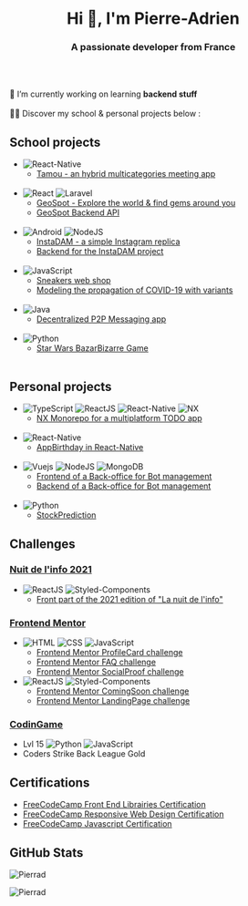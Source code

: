 <h1 align="center">Hi 👋, I'm Pierre-Adrien</h1>
<h3 align="center">A passionate developer from France</h3>
<br />
<br />

🔭 I’m currently working on learning **backend stuff** <br /><br />
👨‍💻 Discover my school & personal projects below : 

## School projects

- <img src="https://img.shields.io/badge/React_Native-20232A?style=flat&logo=react&logoColor=61DAFB" alt="React-Native" /><br/>
  - <a href="https://github.com/Pierrad/Tamou"> Tamou - an hybrid multicategories meeting app </a><br/><br/>
- <img src="https://img.shields.io/badge/React-20232A?style=flat&logo=react&logoColor=61DAFB" alt="React" /> <img src="https://img.shields.io/badge/Laravel-FF2D20?style=flat&logo=laravel&logoColor=white" alt="Laravel" />
  - <a href="https://github.com/Pierrad/GeoSpot"> GeoSpot - Explore the world & find gems around you </a>
  - <a href="https://github.com/Pierrad/GeoSpot_API"> GeoSpot Backend API </a><br/><br/>
- <img src="https://img.shields.io/badge/Android-3DDC84?style=flat&logo=android&logoColor=white" alt="Android" /> <img src="https://img.shields.io/badge/node.js-6DA55F?style=flat&logo=node.js&logoColor=white" alt="NodeJS" /><br/>
  - <a href="https://github.com/Pierrad/InstaDAM"> InstaDAM - a simple Instagram replica </a>
  - <a href="https://github.com/Pierrad/InstaDAM_API"> Backend for the InstaDAM project </a><br/><br />
- <img src="https://img.shields.io/badge/JavaScript-F7DF1E?style=flat&logo=javascript&logoColor=black" alt="JavaScript" /><br/>
  - <a href="https://github.com/Pierrad/SneakersApp"> Sneakers web shop </a>  
  - <a href="https://github.com/nexus9111/modelisation"> Modeling the propagation of COVID-19 with variants </a><br/><br/>
- <img src="https://img.shields.io/badge/Java-ED8B00?style=flat&logo=java&logoColor=white" alt="Java"/><br/>
  - <a href="https://github.com/Pierrad/DecentralizedChatApp">Decentralized P2P Messaging app</a><br> <br />
- <img src="https://img.shields.io/badge/Python-3776AB?style=flat&logo=python&logoColor=white" alt="Python" /> <br />
  - <a href="https://github.com/Pierrad/Programmation/tree/master/Python/BazarBizarre"> Star Wars BazarBizarre Game</a><br/><br/>

## Personal projects

- <img src="https://img.shields.io/badge/TypeScript-007ACC?style=flat&logo=typescript&logoColor=white" alt="TypeScript" /> <img src="https://img.shields.io/badge/React-20232A?style=flat&logo=react&logoColor=61DAFB" alt="ReactJS" /> <img src="https://img.shields.io/badge/React_Native-20232A?style=flat&logo=react&logoColor=61DAFB" alt="React-Native" /> <img src="https://img.shields.io/badge/nx-143055?style=flat&logo=nx&logoColor=white" alt="NX" />
  - <a href="https://github.com/Pierrad/TodoProject">NX Monorepo for a multiplatform TODO app</a> <br /><br />
- <img src="https://img.shields.io/badge/React_Native-20232A?style=flat&logo=react&logoColor=61DAFB" alt="React-Native" /> <br/> 
  - <a href="https://github.com/Pierrad/AppBirthday">AppBirthday in React-Native</a> <br /> <br />
- <img src="https://img.shields.io/badge/vuejs-%2335495e.svg?style=flat&logo=vuedotjs&logoColor=%234FC08D" alt="Vuejs" /> <img src="https://img.shields.io/badge/node.js-6DA55F?style=flat&logo=node.js&logoColor=white" alt="NodeJS" /> <img src="https://img.shields.io/badge/MongoDB-%234ea94b.svg?style=flat&logo=mongodb&logoColor=white" alt="MongoDB" />  <br />
  - <a href="https://github.com/Pierrad/BotBackOfficeFront">Frontend of a Back-office for Bot management</a>
  - <a href="https://github.com/Pierrad/BotBackOfficeBack">Backend of a Back-office for Bot management</a> <br /> <br />
- <img src="https://img.shields.io/badge/Python-3776AB?style=flat&logo=python&logoColor=white" alt="Python" /> <br/>
  - <a href="https://github.com/Pierrad/IA_Python/tree/master/Stock_Prediction">StockPrediction</a> 

## Challenges

### <a href="https://www.nuitdelinfo.com/"> Nuit de l'info 2021 </a>
  - <img src="https://img.shields.io/badge/React-20232A?style=flat&logo=react&logoColor=61DAFB" alt="ReactJS" /> <img src="https://img.shields.io/badge/styled--components-DB7093?style=flat&logo=styled-components&logoColor=white" alt="Styled-Components" />
    - <a href="https://github.com/Pierrad/NDI-2021-Front">Front part of the 2021 edition of "La nuit de l'info"</a>

### <a href="https://www.frontendmentor.io/challenges"> Frontend Mentor </a>
  - <img src="https://img.shields.io/badge/HTML5-E34F26?style=flat&logo=html5&logoColor=white" alt="HTML" /> <img src="https://img.shields.io/badge/CSS3-1572B6?style=flat&logo=css3&logoColor=white" alt="CSS" /> <img src="https://img.shields.io/badge/JavaScript-F7DF1E?style=flat&logo=javascript&logoColor=black" alt="JavaScript" />
    - <a href="https://github.com/Pierrad/FrontendMentor_ProfileCard"> Frontend Mentor ProfileCard challenge </a>
    - <a href="https://github.com/Pierrad/FrontendMentor_FAQ"> Frontend Mentor FAQ challenge </a>
    - <a href="https://github.com/Pierrad/FrontendMentor_SocialProof"> Frontend Mentor SocialProof challenge </a>
  - <img src="https://img.shields.io/badge/React-20232A?style=flat&logo=react&logoColor=61DAFB" alt="ReactJS" /> <img src="https://img.shields.io/badge/styled--components-DB7093?style=flat&logo=styled-components&logoColor=white" alt="Styled-Components" />
    - <a href="https://github.com/Pierrad/FrontendMentor_ComingSoon"> Frontend Mentor ComingSoon challenge </a>
    - <a href="https://github.com/Pierrad/FrontendMentor_LandingPage"> Frontend Mentor LandingPage challenge </a>

### <a href="https://www.codingame.com/profile/e39c47b6d62de02097ac0e23966fbd203133923"> CodinGame </a>
  - Lvl 15 <img src="https://img.shields.io/badge/Python-3776AB?style=flat&logo=python&logoColor=white" alt="Python" /> <img src="https://img.shields.io/badge/JavaScript-F7DF1E?style=flat&logo=javascript&logoColor=black" alt="JavaScript" />
  - Coders Strike Back League Gold

## Certifications
  - <a href="https://github.com/Pierrad/FreeCodeCamp_ReactJS"> FreeCodeCamp Front End Librairies Certification </a><br>
  - <a href="https://github.com/Pierrad/FreeCodeCamp_HTML_CSS"> FreeCodeCamp Responsive Web Design Certification </a>
  - <a href="https://github.com/Pierrad/FreeCodeCamp_JavaScript"> FreeCodeCamp Javascript Certification </a>


## GitHub Stats
<p><img  src="https://github-readme-stats.vercel.app/api?username=Pierrad&show_icons=true&locale=en&theme=radical" alt="Pierrad" /></p>  

<p><img src="https://github-readme-streak-stats.herokuapp.com/?user=Pierrad&theme=radical&hide_border=false" alt="Pierrad" /></p>

